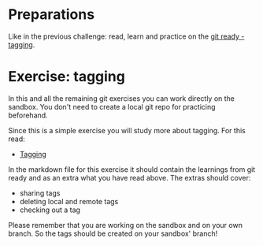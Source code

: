 # Preparations

Like in the previous challenge: read, learn and practice on the [git ready - tagging](https://github.com/software-developer-org/git-started/blob/master/01_basics/0220_git-tag.md).

# Exercise: tagging

In this and all the remaining git exercises you can work directly on the sandbox. You don't need to create a local git repo for practicing beforehand.

Since this is a simple exercise you will study more about tagging. For this read:
- [Tagging](https://git-scm.com/book/en/v2/Git-Basics-Tagging)

In the markdown file for this exercise it should contain the learnings from git ready and as an extra what you have read above. The extras should cover:

- sharing tags
- deleting local and remote tags
- checking out a tag

Please remember that you are working on the sandbox and on your own branch. So the tags should be created on your sandbox' branch!

